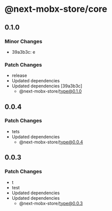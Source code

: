 # @next-mobx-store/core

## 0.1.0

### Minor Changes

- 39a3b3c: e

### Patch Changes

- release
- Updated dependencies
- Updated dependencies [39a3b3c]
  - @next-mobx-store/type@0.1.0

## 0.0.4

### Patch Changes

- tets
- Updated dependencies
  - @next-mobx-store/type@0.0.4

## 0.0.3

### Patch Changes

- t
- test
- Updated dependencies
- Updated dependencies
  - @next-mobx-store/type@0.0.3
